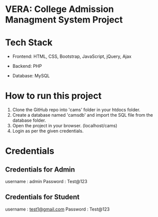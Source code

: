 # VERA: College Admission Managment System Project

# Tech Stack

* Frontend: HTML, CSS, Bootstrap, JavaScript, jQuery, Ajax

* Backend: PHP

* Database: MySQL

# How to run this project

1. Clone the GitHub repo into 'cams' folder in your htdocs folder.
2. Create a database named 'camsdb' and import the SQL file from the database folder.
3. Open the project in your browser. (localhost/cams)
4. Login as per the given credentials.


# Credentials 

## Credentials for Admin
username : admin
Password : Test@123

## Credentials for Student

username : test1@gmail.com
Password : Test@123




